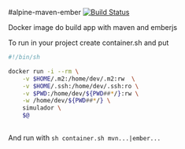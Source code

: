#alpine-maven-ember [![Build Status](https://travis-ci.org/clairton/alpine-maven-ember.svg?branch=master)](https://travis-ci.org/clairton/alpine-maven-ember)

Docker image do build app with maven and emberjs

To run in your project create container.sh and put

```sh
#!/bin/sh

docker run -i --rm \
	-v $HOME/.m2:/home/dev/.m2:rw  \
	-v $HOME/.ssh:/home/dev/.ssh:ro \
	-v $PWD:/home/dev/${PWD##*/}:rw \
	-w /home/dev/${PWD##*/} \
	simulador \
	$@
  
```

And run with `sh container.sh mvn...|ember...`
